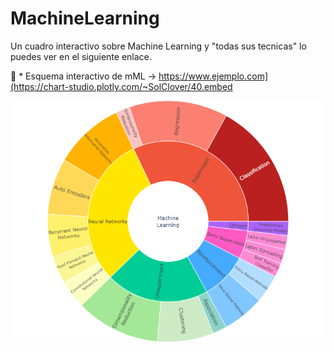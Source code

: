 # MachineLearning

Un cuadro interactivo sobre Machine Learning y "todas sus tecnicas" lo puedes ver en el siguiente enlace.

🫵​ * Esquema interactivo de mML ->    https://www.ejemplo.com](https://chart-studio.plotly.com/~SolClover/40.embed

![Machine Learning](/imagenes/machinelearning.png)
